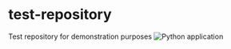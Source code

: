 # test-repository
Test repository for demonstration purposes
![Python application](https://github.com/USERNAME/REPO/workflows/Python%20application/badge.svg)

